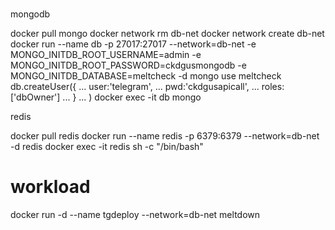 #
mongodb

docker pull mongo
docker network rm db-net
docker network create db-net
docker run --name db -p 27017:27017 --network=db-net -e MONGO_INITDB_ROOT_USERNAME=admin -e MONGO_INITDB_ROOT_PASSWORD=ckdgusmongodb -e MONGO_INITDB_DATABASE=meltcheck -d mongo
use meltcheck
db.createUser({
... user:'telegram',
... pwd:'ckdgusapicall',
... roles:['dbOwner']
... }
... )
docker exec -it db mongo

redis 

docker pull redis 
docker run --name redis -p 6379:6379 --network=db-net -d redis
docker exec -it redis sh -c "/bin/bash"

# workload
docker run -d --name tgdeploy --network=db-net meltdown
